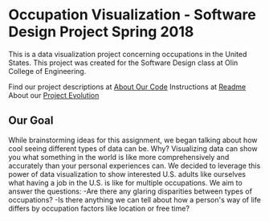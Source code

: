 # Occupation Visualization - Software Design Project Spring 2018

This is a data visualization project concerning occupations in the United States. This project was created for the Software Design class at Olin College of Engineering.

Find our project descriptions at [About Our Code](https://github.com/coreyacl/DataViz/blob/gh-pages/About%20Our%20Code.md) 
Instructions at [Readme](https://github.com/coreyacl/DataViz/blob/gh-pages/README.md)
About our [Project Evolution](https://github.com/coreyacl/DataViz/blob/gh-pages/projectevolution.md)

## Our Goal

While brainstorming ideas for this assignment, we began talking about how cool seeing different types of data can be. Why? Visualizing data can show you what something in the world is like more comprehensively and accurately than your personal experiences can.
We decided to leverage this power of data visualization to show interested U.S. adults like ourselves what having a job in the U.S. is like for multiple occupations.
We aim to answer the questions:
-Are there any glaring disparities between types of occupations?
-Is there anything we can tell about how a person's way of life differs by occupation factors like location or free time?

